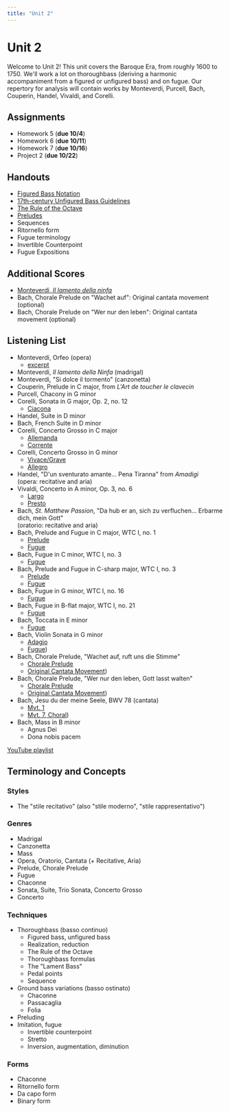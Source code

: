 ```yaml
---
title: "Unit 2"
---
```


# Unit 2

Welcome to Unit 2! This unit covers the Baroque Era, from roughly 1600 to
1750. We'll work a lot on thoroughbass (deriving a harmonic accompaniment
from a figured or unfigured bass) and on fugue. Our repertory for analysis
will contain works by Monteverdi, Purcell, Bach, Couperin, Handel, Vivaldi,
and Corelli.

## Assignments

* Homework 5 (**due 10/4**)
* Homework 6 (**due 10/11**)
* Homework 7 (**due 10/16**)
* Project 2  (**due 10/22**)

## Handouts

* [Figured Bass Notation](figured-bass-notation.pdf)
* [17th-century Unfigured Bass Guidelines](17th-c-guidelines.pdf)
* [The Rule of the Octave](rule-of-the-octave.pdf)
* [Preludes](preludes.pdf)
* Sequences
* Ritornello form
* Fugue terminology
* Invertible Counterpoint
* Fugue Expositions

## Additional Scores

* [Monteverdi, _Il lamento della ninfa_](lamento-della-ninfa.pdf)
* Bach, Chorale Prelude on "Wachet auf": Original cantata movement (optional)
* Bach, Chorale Prelude on "Wer nur den leben": Original cantata movement (optional)

## Listening List

* Monteverdi, Orfeo (opera)
  * [excerpt](https://youtu.be/_7Wo-3DtI34?list=PLYyTDR5WeGuRCwU2564EYXcCq4LY-ANhp&t=434)
* Monteverdi, _Il lamento della Ninfa_ (madrigal)
* Monteverdi, "Si dolce il tormento" (canzonetta)
* Couperin, Prelude in C major, from _L'Art de toucher le clavecin_
* Purcell, Chacony in G minor
* Corelli, Sonata in G major, Op. 2, no. 12
  * [Ciacona](https://youtu.be/0fKD4eK7VrQ?t=4205)
* Handel, Suite in D minor
* Bach, French Suite in D minor
* Corelli, Concerto Grosso in C major
  * [Allemanda](https://youtu.be/UNsrdjzLrzM?t=5709)
  * [Corrente](https://youtu.be/UNsrdjzLrzM?t=5849)
* Corelli, Concerto Grosso in G minor
  * [Vivace/Grave](https://youtu.be/RydMnTCwJvQ?list=PLYyTDR5WeGuRCwU2564EYXcCq4LY-ANhp&t=12)
  * [Allegro](https://youtu.be/RydMnTCwJvQ?list=PLYyTDR5WeGuRCwU2564EYXcCq4LY-ANhp&t=107)
* Handel, "D'un sventurato amante... Pena Tiranna" from _Amadigi_<br>(opera: recitative and aria)
* Vivaldi, Concerto in A minor, Op. 3, no. 6
  * [Largo](https://youtu.be/XmGQ_bvM0lQ?t=2426)
  * [Presto](https://www.youtube.com/watch?v=XmGQ_bvM0lQ&t=2533s)
* Bach, _St. Matthew Passion_, "Da hub er an, sich zu verfluchen... Erbarme dich, mein Gott"<br>(oratorio: recitative and aria)
* Bach, Prelude and Fugue in C major, WTC I, no. 1
  * [Prelude]()
  * [Fugue]()
* Bach, Fugue in C minor, WTC I, no. 3
  * [Fugue]()
* Bach, Prelude and Fugue in C-sharp major, WTC I, no. 3
  * [Prelude]()
  * [Fugue]()
* Bach, Fugue in G minor, WTC I, no. 16
  * [Fugue]()
* Bach, Fugue in B-flat major, WTC I, no. 21
  * [Fugue]()
* Bach, Toccata in E minor
  * [Fugue](https://youtu.be/VAw6AJuY1ho?t=249)
* Bach, Violin Sonata in G minor
  * [Adagio](https://www.youtube.com/watch?v=Tx7yru0XlMQ)
  * [Fugue](https://www.youtube.com/watch?v=xUl2BP8JYUg))
* Bach, Chorale Prelude, "Wachet auf, ruft uns die Stimme"
  * [Chorale Prelude](https://www.youtube.com/watch?v=NHhuyhlSSiA&list=PLYyTDR5WeGuRCwU2564EYXcCq4LY-ANhp&index=24&t=0s)
  * [Original Cantata Movement](https://youtu.be/NkSK9tEUTxU?t=761))
* Bach, Chorale Prelude, "Wer nur den leben, Gott lasst walten"
  * [Chorale Prelude](https://www.youtube.com/watch?v=vhn5Aa_rr9Y&t=21s)
  * [Original Cantata Movement](https://youtu.be/sFw6IDdmm9s?t=651))
* Bach, Jesu du der meine Seele, BWV 78 (cantata)
  * [Mvt. 1](https://www.youtube.com/watch?v=nvszOlv2ffs)
  * [Mvt. 7, Choral](https://youtu.be/nvszOlv2ffs?t=1325))
* Bach, Mass in B minor
  * Agnus Dei
  * Dona nobis pacem

[YouTube playlist](https://www.youtube.com/playlist?list=PLYyTDR5WeGuRCwU2564EYXcCq4LY-ANhp)

## Terminology and Concepts

### Styles

* The "stile recitativo" (also "stile moderno", "stile rappresentativo")

### Genres

* Madrigal
* Canzonetta
* Mass
* Opera, Oratorio, Cantata (+ Recitative, Aria)
* Prelude, Chorale Prelude
* Fugue
* Chaconne
* Sonata, Suite, Trio Sonata, Concerto Grosso
* Concerto

### Techniques

* Thoroughbass (basso continuo)
  * Figured bass, unfigured bass
  * Realization, reduction
  * The Rule of the Octave
  * Thoroughbass formulas
  * The "Lament Bass"
  * Pedal points
  * Sequence
* Ground bass variations (basso ostinato)
  * Chaconne
  * Passacaglia
  * Folia
* Preluding
* Imitation, fugue
  * Invertible counterpoint
  * Stretto
  * Inversion, augmentation, diminution

### Forms

* Chaconne
* Ritornello form
* Da capo form
* Binary form
